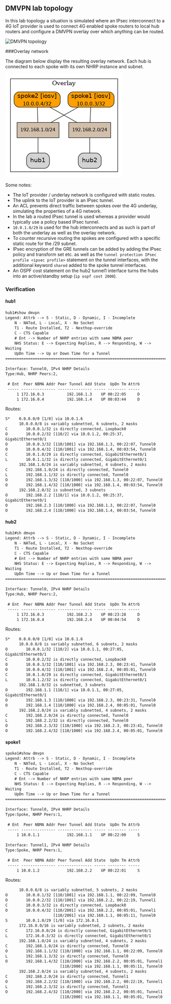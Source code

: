 ## DMVPN lab topology
In this lab topology a situation is simulated where an IPsec interconnect to a 4G IoT provider is used to connect 4G enabled spoke routers to local hub routers and configure a DMVPN overlay over which anything can be routed.

![DMVPN topology](dmvpn.png)

###Overlay network

The diagram below display the resulting overlay network. Each hub is connected to each spoke with its own NHRP instance and subnet.

![overlay topology](dmvpn_overlay.png)

Some notes:
- The IoT provider / underlay network is configured with static routes.
- The uplink to the IoT provider is an IPsec tunnel.
- An ACL prevents direct traffic between spokes over the 4G underlay, simulating the properties of a 4G network.
- In the lab a routed IPsec tunnel is used whereas a provider would typically use a policy based IPsec tunnel. 
- `10.0.1.0/29` is used for the hub interconnects and as such is part of both the underlay as well as the overlay network. 
- To counter recursive routing the spokes are configured with a specific static route for the /29 subnet.
- IPsec encryption of the GRE tunnels can be added by adding the IPsec policy and transform set etc. as well as the `tunnel protection IPsec profile <ipsec profile>` statement on the tunnel interfaces, with the additional keyword `shared` added to the spoke tunnel interfaces.
- An OSPF cost statement on the hub2 tunnel1 interface turns the hubs into an active/standby setup (`ip ospf cost 2000`).

### Verification
#### hub1
```
hub1#show dmvpn
Legend: Attrb --> S - Static, D - Dynamic, I - Incomplete
	N - NATed, L - Local, X - No Socket
	T1 - Route Installed, T2 - Nexthop-override
	C - CTS Capable
	# Ent --> Number of NHRP entries with same NBMA peer
	NHS Status: E --> Expecting Replies, R --> Responding, W --> Waiting
	UpDn Time --> Up or Down Time for a Tunnel
==========================================================================

Interface: Tunnel0, IPv4 NHRP Details 
Type:Hub, NHRP Peers:2, 

 # Ent  Peer NBMA Addr Peer Tunnel Add State  UpDn Tm Attrb
 ----- --------------- --------------- ----- -------- -----
     1 172.16.0.3          192.168.1.3    UP 00:22:05     D
     1 172.16.0.4          192.168.1.4    UP 00:03:44     D

```
Routes:
```
S*    0.0.0.0/0 [1/0] via 10.0.1.6
      10.0.0.0/8 is variably subnetted, 6 subnets, 2 masks
C        10.0.0.1/32 is directly connected, Loopback0
O        10.0.0.2/32 [110/2] via 10.0.1.2, 00:25:37, GigabitEthernet0/1
O        10.0.0.3/32 [110/1001] via 192.168.1.3, 00:22:07, Tunnel0
O        10.0.0.4/32 [110/1001] via 192.168.1.4, 00:03:54, Tunnel0
C        10.0.1.0/29 is directly connected, GigabitEthernet0/1
L        10.0.1.1/32 is directly connected, GigabitEthernet0/1
      192.168.1.0/24 is variably subnetted, 4 subnets, 2 masks
C        192.168.1.0/24 is directly connected, Tunnel0
L        192.168.1.1/32 is directly connected, Tunnel0
O        192.168.1.3/32 [110/1000] via 192.168.1.3, 00:22:07, Tunnel0
O        192.168.1.4/32 [110/1000] via 192.168.1.4, 00:03:54, Tunnel0
      192.168.2.0/32 is subnetted, 3 subnets
O        192.168.2.2 [110/1] via 10.0.1.2, 00:25:37, GigabitEthernet0/1
O        192.168.2.3 [110/1000] via 192.168.1.3, 00:22:07, Tunnel0
O        192.168.2.4 [110/1000] via 192.168.1.4, 00:03:54, Tunnel0
```
#### hub2
```
hub2#sh dmvpn
Legend: Attrb --> S - Static, D - Dynamic, I - Incomplete
	N - NATed, L - Local, X - No Socket
	T1 - Route Installed, T2 - Nexthop-override
	C - CTS Capable
	# Ent --> Number of NHRP entries with same NBMA peer
	NHS Status: E --> Expecting Replies, R --> Responding, W --> Waiting
	UpDn Time --> Up or Down Time for a Tunnel
==========================================================================

Interface: Tunnel0, IPv4 NHRP Details 
Type:Hub, NHRP Peers:2, 

 # Ent  Peer NBMA Addr Peer Tunnel Add State  UpDn Tm Attrb
 ----- --------------- --------------- ----- -------- -----
     1 172.16.0.3          192.168.2.3    UP 00:23:28     D
     1 172.16.0.4          192.168.2.4    UP 00:04:54     D
```
Routes:
```
S*    0.0.0.0/0 [1/0] via 10.0.1.6
      10.0.0.0/8 is variably subnetted, 6 subnets, 2 masks
O        10.0.0.1/32 [110/2] via 10.0.1.1, 00:27:05, GigabitEthernet0/1
C        10.0.0.2/32 is directly connected, Loopback0
O        10.0.0.3/32 [110/1001] via 192.168.2.3, 00:23:41, Tunnel0
O        10.0.0.4/32 [110/1001] via 192.168.2.4, 00:05:01, Tunnel0
C        10.0.1.0/29 is directly connected, GigabitEthernet0/1
L        10.0.1.2/32 is directly connected, GigabitEthernet0/1
      192.168.1.0/32 is subnetted, 3 subnets
O        192.168.1.1 [110/1] via 10.0.1.1, 00:27:05, GigabitEthernet0/1
O        192.168.1.3 [110/1000] via 192.168.2.3, 00:23:31, Tunnel0
O        192.168.1.4 [110/1000] via 192.168.2.4, 00:05:01, Tunnel0
      192.168.2.0/24 is variably subnetted, 4 subnets, 2 masks
C        192.168.2.0/24 is directly connected, Tunnel0
L        192.168.2.2/32 is directly connected, Tunnel0
O        192.168.2.3/32 [110/1000] via 192.168.2.3, 00:23:41, Tunnel0
O        192.168.2.4/32 [110/1000] via 192.168.2.4, 00:05:01, Tunnel0
```
#### spoke1
```
spoke1#show dmvpn
Legend: Attrb --> S - Static, D - Dynamic, I - Incomplete
	N - NATed, L - Local, X - No Socket
	T1 - Route Installed, T2 - Nexthop-override
	C - CTS Capable
	# Ent --> Number of NHRP entries with same NBMA peer
	NHS Status: E --> Expecting Replies, R --> Responding, W --> Waiting
	UpDn Time --> Up or Down Time for a Tunnel
==========================================================================

Interface: Tunnel0, IPv4 NHRP Details 
Type:Spoke, NHRP Peers:1, 

 # Ent  Peer NBMA Addr Peer Tunnel Add State  UpDn Tm Attrb
 ----- --------------- --------------- ----- -------- -----
     1 10.0.1.1            192.168.1.1    UP 00:22:00     S

Interface: Tunnel1, IPv4 NHRP Details 
Type:Spoke, NHRP Peers:1, 

 # Ent  Peer NBMA Addr Peer Tunnel Add State  UpDn Tm Attrb
 ----- --------------- --------------- ----- -------- -----
     1 10.0.1.2            192.168.2.2    UP 00:22:01     S
```
Routes:
```
      10.0.0.0/8 is variably subnetted, 5 subnets, 2 masks
O        10.0.0.1/32 [110/1001] via 192.168.1.1, 00:22:09, Tunnel0
O        10.0.0.2/32 [110/1001] via 192.168.2.2, 00:22:19, Tunnel1
C        10.0.0.3/32 is directly connected, Loopback0
O        10.0.0.4/32 [110/2001] via 192.168.2.2, 00:05:01, Tunnel1
                     [110/2001] via 192.168.1.1, 00:05:11, Tunnel0
S        10.0.1.0/29 [1/0] via 172.16.0.1
      172.16.0.0/16 is variably subnetted, 2 subnets, 2 masks
C        172.16.0.0/24 is directly connected, GigabitEthernet0/1
L        172.16.0.3/32 is directly connected, GigabitEthernet0/1
      192.168.1.0/24 is variably subnetted, 4 subnets, 2 masks
C        192.168.1.0/24 is directly connected, Tunnel0
O        192.168.1.1/32 [110/1000] via 192.168.1.1, 00:22:09, Tunnel0
L        192.168.1.3/32 is directly connected, Tunnel0
O        192.168.1.4/32 [110/2000] via 192.168.2.2, 00:05:01, Tunnel1
                        [110/2000] via 192.168.1.1, 00:05:11, Tunnel0
      192.168.2.0/24 is variably subnetted, 4 subnets, 2 masks
C        192.168.2.0/24 is directly connected, Tunnel1
O        192.168.2.2/32 [110/1000] via 192.168.2.2, 00:22:19, Tunnel1
L        192.168.2.3/32 is directly connected, Tunnel1
O        192.168.2.4/32 [110/2000] via 192.168.2.2, 00:05:01, Tunnel1
                        [110/2000] via 192.168.1.1, 00:05:01, Tunnel0
```

